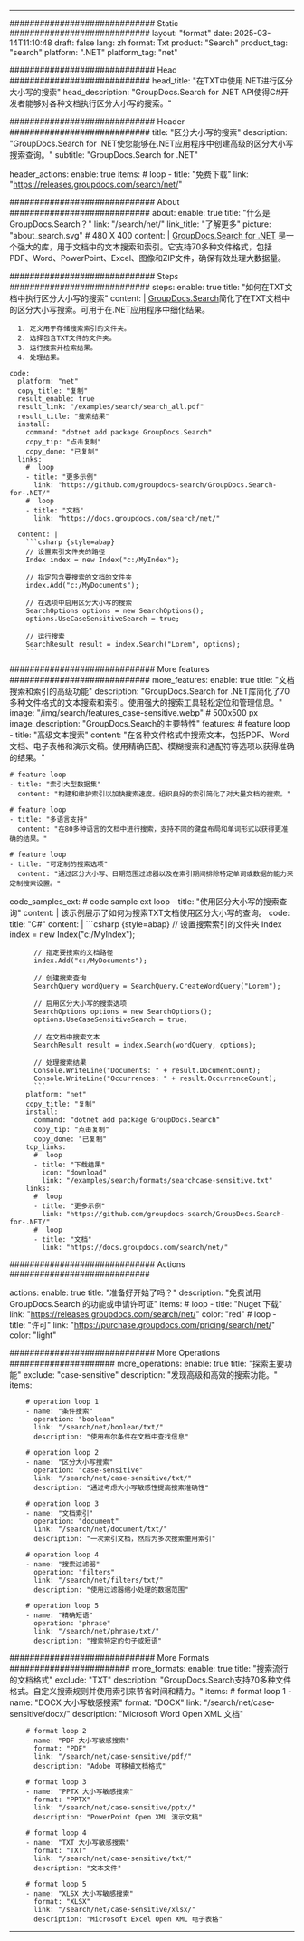
---
############################# Static ############################
layout: "format"
date:  2025-03-14T11:10:48
draft: false
lang: zh
format: Txt
product: "Search"
product_tag: "search"
platform: ".NET"
platform_tag: "net"

############################# Head ############################
head_title: "在TXT中使用.NET进行区分大小写的搜索"
head_description: "GroupDocs.Search for .NET API使得C#开发者能够对各种文档执行区分大小写的搜索。"

############################# Header ############################
title: "区分大小写的搜索" 
description: "GroupDocs.Search for .NET使您能够在.NET应用程序中创建高级的区分大小写搜索查询。"
subtitle: "GroupDocs.Search for .NET" 

header_actions:
  enable: true
  items:
    #  loop
    - title: "免费下载"
      link: "https://releases.groupdocs.com/search/net/"
      
############################# About ############################
about:
    enable: true
    title: "什么是GroupDocs.Search？"
    link: "/search/net/"
    link_title: "了解更多"
    picture: "about_search.svg" # 480 X 400
    content: |
       [GroupDocs.Search for .NET](/search/net/) 是一个强大的库，用于文档中的文本搜索和索引。它支持70多种文件格式，包括PDF、Word、PowerPoint、Excel、图像和ZIP文件，确保有效处理大数据量。

############################# Steps ############################
steps:
    enable: true
    title: "如何在TXT文档中执行区分大小写的搜索"
    content: |
      [GroupDocs.Search](/search/net/)简化了在TXT文档中的区分大小写搜索。可用于在.NET应用程序中细化结果。
      
      1. 定义用于存储搜索索引的文件夹。
      2. 选择包含TXT文件的文件夹。
      3. 运行搜索并检索结果。
      4. 处理结果。
   
    code:
      platform: "net"
      copy_title: "复制"
      result_enable: true
      result_link: "/examples/search/search_all.pdf"
      result_title: "搜索结果"
      install:
        command: "dotnet add package GroupDocs.Search"
        copy_tip: "点击复制"
        copy_done: "已复制"
      links:
        #  loop
        - title: "更多示例"
          link: "https://github.com/groupdocs-search/GroupDocs.Search-for-.NET/"
        #  loop
        - title: "文档"
          link: "https://docs.groupdocs.com/search/net/"
          
      content: |
        ```csharp {style=abap}
        // 设置索引文件夹的路径
        Index index = new Index("c:/MyIndex");

        // 指定包含要搜索的文档的文件夹
        index.Add("c:/MyDocuments");

        // 在选项中启用区分大小写的搜索
        SearchOptions options = new SearchOptions();
        options.UseCaseSensitiveSearch = true;

        // 运行搜索
        SearchResult result = index.Search("Lorem", options);
        ```            

############################# More features ############################
more_features:
  enable: true
  title: "文档搜索和索引的高级功能"
  description: "GroupDocs.Search for .NET库简化了70多种文件格式的文本搜索和索引。使用强大的搜索工具轻松定位和管理信息。"
  image: "/img/search/features_case-sensitive.webp" # 500x500 px
  image_description: "GroupDocs.Search的主要特性"
  features:
    # feature loop
    - title: "高级文本搜索"
      content: "在各种文件格式中搜索文本，包括PDF、Word文档、电子表格和演示文稿。使用精确匹配、模糊搜索和通配符等选项以获得准确的结果。"

    # feature loop
    - title: "索引大型数据集"
      content: "构建和维护索引以加快搜索速度。组织良好的索引简化了对大量文档的搜索。"

    # feature loop
    - title: "多语言支持"
      content: "在80多种语言的文档中进行搜索，支持不同的键盘布局和单词形式以获得更准确的结果。"

    # feature loop
    - title: "可定制的搜索选项"
      content: "通过区分大小写、日期范围过滤器以及在索引期间排除特定单词或数据的能力来定制搜索设置。"
      
  code_samples_ext:
    # code sample ext loop
    - title: "使用区分大小写的搜索查询"
      content: |
        该示例展示了如何为搜索TXT文档使用区分大小写的查询。
      code:
        title: "C#"
        content: |
          ```csharp {style=abap}
          // 设置搜索索引的文件夹
          Index index = new Index("c:/MyIndex");
              
          // 指定要搜索的文档路径
          index.Add("c:/MyDocuments");

          // 创建搜索查询
          SearchQuery wordQuery = SearchQuery.CreateWordQuery("Lorem");

          // 启用区分大小写的搜索选项
          SearchOptions options = new SearchOptions();
          options.UseCaseSensitiveSearch = true;

          // 在文档中搜索文本
          SearchResult result = index.Search(wordQuery, options);
          
          // 处理搜索结果
          Console.WriteLine("Documents: " + result.DocumentCount);
          Console.WriteLine("Occurrences: " + result.OccurrenceCount);
          ```
        platform: "net"
        copy_title: "复制"
        install:
          command: "dotnet add package GroupDocs.Search"
          copy_tip: "点击复制"
          copy_done: "已复制"
        top_links:
          #  loop
          - title: "下载结果"
            icon: "download"
            link: "/examples/search/formats/searchcase-sensitive.txt"
        links:
          #  loop
          - title: "更多示例"
            link: "https://github.com/groupdocs-search/GroupDocs.Search-for-.NET/"
          #  loop
          - title: "文档"
            link: "https://docs.groupdocs.com/search/net/"
            

            


############################# Actions ############################

actions:
  enable: true
  title: "准备好开始了吗？"
  description: "免费试用 GroupDocs.Search 的功能或申请许可证"
  items:
    #  loop
    - title: "Nuget 下载"
      link: "https://releases.groupdocs.com/search/net/"
      color: "red"
        #  loop
    - title: "许可"
      link: "https://purchase.groupdocs.com/pricing/search/net/"
      color: "light"


############################# More Operations #####################
more_operations:
    enable: true
    title: "探索主要功能"
    exclude: "case-sensitive"
    description: "发现高级和高效的搜索功能。"
    items: 
          
        # operation loop 1
        - name: "条件搜索"
          operation: "boolean"
          link: "/search/net/boolean/txt/"
          description: "使用布尔条件在文档中查找信息"

        # operation loop 2
        - name: "区分大小写搜索"
          operation: "case-sensitive"
          link: "/search/net/case-sensitive/txt/"
          description: "通过考虑大小写敏感性提高搜索准确性"

        # operation loop 3
        - name: "文档索引"
          operation: "document"
          link: "/search/net/document/txt/"
          description: "一次索引文档，然后为多次搜索重用索引"

        # operation loop 4
        - name: "搜索过滤器"
          operation: "filters"
          link: "/search/net/filters/txt/"
          description: "使用过滤器缩小处理的数据范围"

        # operation loop 5
        - name: "精确短语"
          operation: "phrase"
          link: "/search/net/phrase/txt/"
          description: "搜索特定的句子或短语"
          
        
          
############################# More Formats ########################
more_formats:
    enable: true
    title: "搜索流行的文档格式"
    exclude: "TXT"
    description: "GroupDocs.Search支持70多种文件格式。自定义搜索规则并使用索引来节省时间和精力。"
    items: 
        # format loop 1
        - name: "DOCX 大小写敏感搜索"
          format: "DOCX"
          link: "/search/net/case-sensitive/docx/"
          description: "Microsoft Word Open XML 文档"
          
        # format loop 2
        - name: "PDF 大小写敏感搜索"
          format: "PDF"
          link: "/search/net/case-sensitive/pdf/"
          description: "Adobe 可移植文档格式"
          
        # format loop 3
        - name: "PPTX 大小写敏感搜索"
          format: "PPTX"
          link: "/search/net/case-sensitive/pptx/"
          description: "PowerPoint Open XML 演示文稿"

        # format loop 4
        - name: "TXT 大小写敏感搜索"
          format: "TXT"
          link: "/search/net/case-sensitive/txt/"
          description: "文本文件"
          
        # format loop 5
        - name: "XLSX 大小写敏感搜索"
          format: "XLSX"
          link: "/search/net/case-sensitive/xlsx/"
          description: "Microsoft Excel Open XML 电子表格"
  

---